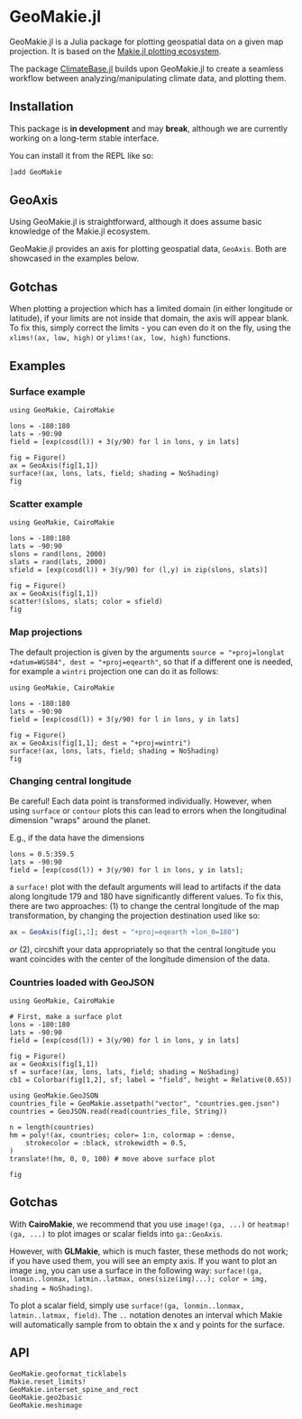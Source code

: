 # GeoMakie.jl
GeoMakie.jl is a Julia package for plotting geospatial data on a given map projection. It is based on the [Makie.jl plotting ecosystem](https://docs.makie.org/stable/).

The package [ClimateBase.jl](https://juliaclimate.github.io/ClimateBase.jl/dev/) builds upon GeoMakie.jl to create a seamless workflow between analyzing/manipulating climate data, and plotting them.

## Installation

This package is **in development** and may **break**, although we are currently working on a long-term stable interface.

You can install it from the REPL like so:
```julia
]add GeoMakie
```

## GeoAxis
Using GeoMakie.jl is straightforward, although it does assume basic knowledge of the Makie.jl ecosystem.

GeoMakie.jl provides an axis for plotting geospatial data, `GeoAxis`. Both are showcased in the examples below.


## Gotchas

When plotting a projection which has a limited domain (in either longitude or latitude), if your limits are not inside that domain, the axis will appear blank.  To fix this, simply correct the limits - you can even do it on the fly, using the `xlims!(ax, low, high)` or `ylims!(ax, low, high)` functions.

## Examples

### Surface example
```@example MAIN
using GeoMakie, CairoMakie

lons = -180:180
lats = -90:90
field = [exp(cosd(l)) + 3(y/90) for l in lons, y in lats]

fig = Figure()
ax = GeoAxis(fig[1,1])
surface!(ax, lons, lats, field; shading = NoShading)
fig
```

### Scatter example
```@example MAIN
using GeoMakie, CairoMakie

lons = -180:180
lats = -90:90
slons = rand(lons, 2000)
slats = rand(lats, 2000)
sfield = [exp(cosd(l)) + 3(y/90) for (l,y) in zip(slons, slats)]

fig = Figure()
ax = GeoAxis(fig[1,1])
scatter!(slons, slats; color = sfield)
fig
```

### Map projections
The default projection is given by the arguments `source = "+proj=longlat +datum=WGS84", dest = "+proj=eqearth"`, so that if a different one is needed, for example a `wintri` projection one can do it as follows:
```@example MAIN
using GeoMakie, CairoMakie

lons = -180:180
lats = -90:90
field = [exp(cosd(l)) + 3(y/90) for l in lons, y in lats]

fig = Figure()
ax = GeoAxis(fig[1,1]; dest = "+proj=wintri")
surface!(ax, lons, lats, field; shading = NoShading)
fig
```

### Changing central longitude
Be careful! Each data point is transformed individually.
However, when using `surface` or `contour` plots this can lead to errors when the longitudinal dimension "wraps" around the planet.

E.g., if the data have the dimensions

```@example MAIN
lons = 0.5:359.5
lats = -90:90
field = [exp(cosd(l)) + 3(y/90) for l in lons, y in lats];
```
a `surface!` plot with the default arguments will lead to artifacts if the data along longitude 179 and 180 have significantly different values.
To fix this, there are two approaches: (1) to change the central longitude of the map transformation, by changing the projection destination used like so:

```julia
ax = GeoAxis(fig[1,1]; dest = "+proj=eqearth +lon_0=180")
```

_or_ (2), circshift your data appropriately so that the central longitude you want coincides with the center of the longitude dimension of the data.

### Countries loaded with GeoJSON
```@example MAIN
using GeoMakie, CairoMakie

# First, make a surface plot
lons = -180:180
lats = -90:90
field = [exp(cosd(l)) + 3(y/90) for l in lons, y in lats]

fig = Figure()
ax = GeoAxis(fig[1,1])
sf = surface!(ax, lons, lats, field; shading = NoShading)
cb1 = Colorbar(fig[1,2], sf; label = "field", height = Relative(0.65))

using GeoMakie.GeoJSON
countries_file = GeoMakie.assetpath("vector", "countries.geo.json")
countries = GeoJSON.read(read(countries_file, String))

n = length(countries)
hm = poly!(ax, countries; color= 1:n, colormap = :dense,
    strokecolor = :black, strokewidth = 0.5,
)
translate!(hm, 0, 0, 100) # move above surface plot

fig
```

## Gotchas

With **CairoMakie**, we recommend that you use `image!(ga, ...)` or `heatmap!(ga, ...)` to plot images or scalar fields into `ga::GeoAxis`.

However, with **GLMakie**, which is much faster, these methods do not work; if you have used them, you will see an empty axis.  If you want to plot an image `img`, you can use a surface in the following way:
`surface!(ga, lonmin..lonmax, latmin..latmax, ones(size(img)...); color = img, shading = NoShading)`.

To plot a scalar field, simply use `surface!(ga, lonmin..lonmax, latmin..latmax, field)`.  The `..` notation denotes an interval which Makie will automatically sample from to obtain the x and y points for the surface.



## API

```@docs
GeoMakie.geoformat_ticklabels
Makie.reset_limits!
GeoMakie.interset_spine_and_rect
GeoMakie.geo2basic
GeoMakie.meshimage
```
